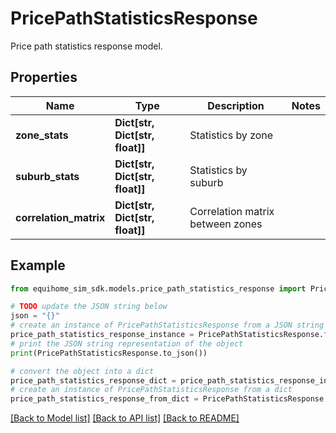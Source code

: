 # PricePathStatisticsResponse

Price path statistics response model.

## Properties

Name | Type | Description | Notes
------------ | ------------- | ------------- | -------------
**zone_stats** | **Dict[str, Dict[str, float]]** | Statistics by zone | 
**suburb_stats** | **Dict[str, Dict[str, float]]** | Statistics by suburb | 
**correlation_matrix** | **Dict[str, Dict[str, float]]** | Correlation matrix between zones | 

## Example

```python
from equihome_sim_sdk.models.price_path_statistics_response import PricePathStatisticsResponse

# TODO update the JSON string below
json = "{}"
# create an instance of PricePathStatisticsResponse from a JSON string
price_path_statistics_response_instance = PricePathStatisticsResponse.from_json(json)
# print the JSON string representation of the object
print(PricePathStatisticsResponse.to_json())

# convert the object into a dict
price_path_statistics_response_dict = price_path_statistics_response_instance.to_dict()
# create an instance of PricePathStatisticsResponse from a dict
price_path_statistics_response_from_dict = PricePathStatisticsResponse.from_dict(price_path_statistics_response_dict)
```
[[Back to Model list]](../README.md#documentation-for-models) [[Back to API list]](../README.md#documentation-for-api-endpoints) [[Back to README]](../README.md)


